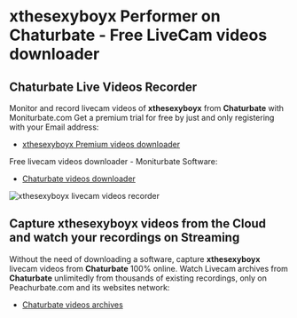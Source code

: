 # xthesexyboyx Performer on Chaturbate - Free LiveCam videos downloader

## Chaturbate Live Videos Recorder

Monitor and record livecam videos of **xthesexyboyx** from **Chaturbate** with Moniturbate.com
Get a premium trial for free by just and only registering with your Email address:
* [xthesexyboyx Premium videos downloader](https://moniturbate.com/request-demo-licence-key.html)

Free livecam videos downloader - Moniturbate Software:
* [Chaturbate videos downloader](https://moniturbate.com/moniturbate-download-software.html)

![xthesexyboyx livecam videos recorder](https://peachurnet.com/templates/moniturbate-software.png)


## Capture xthesexyboyx videos from the Cloud and watch your recordings on Streaming

Without the need of downloading a software, capture **xthesexyboyx** livecam videos from **Chaturbate** 100% online.
Watch Livecam archives from **Chaturbate** unlimitedly from thousands of existing recordings, only on Peachurbate.com and its websites network:
* [Chaturbate videos archives](https://peachurnet.com/)